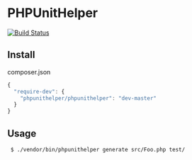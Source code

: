 # PHPUnitHelper
[![Build Status](https://travis-ci.org/tototoshi/phpunithelper.png)](https://travis-ci.org/tototoshi/phpunithelper)

## Install

composer.json
```js
{
  "require-dev": {
    "phpunithelper/phpunithelper": "dev-master"
  }
}
```

## Usage

```
 $ ./vendor/bin/phpunithelper generate src/Foo.php test/
```

